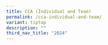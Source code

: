 ```yaml
---
title: CCA (Individual and Team)
permalink: /cca-individual-and-team/
variant: tiptap
description: ""
third_nav_title: "2024"
---
```

